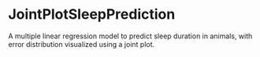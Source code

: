 # JointPlotSleepPrediction
A multiple linear regression model to predict sleep duration in animals, with error distribution visualized using a joint plot.

